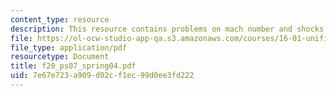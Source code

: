 ```yaml
---
content_type: resource
description: This resource contains problems on mach number and shocks.
file: https://ol-ocw-studio-app-qa.s3.amazonaws.com/courses/16-01-unified-engineering-i-ii-iii-iv-fall-2005-spring-2006/7e67e723a909d02cf1ec99d0ee3fd222_f20_ps07_spring04.pdf
file_type: application/pdf
resourcetype: Document
title: f20_ps07_spring04.pdf
uid: 7e67e723-a909-d02c-f1ec-99d0ee3fd222
---
```

